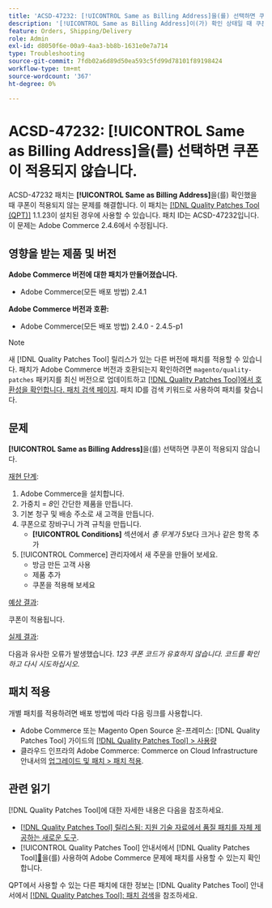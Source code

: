 ```yaml
---
title: 'ACSD-47232: [!UICONTROL Same as Billing Address]을(를) 선택하면 쿠폰이 적용되지 않습니다.'
description: '[!UICONTROL Same as Billing Address]이(가) 확인 상태일 때 쿠폰이 적용되지 않는 Adobe Commerce 문제를 해결하려면 ACSD-47232 패치를 적용하세요.'
feature: Orders, Shipping/Delivery
role: Admin
exl-id: d8050f6e-00a9-4aa3-bb8b-1631e0e7a714
type: Troubleshooting
source-git-commit: 7fdb02a6d89d50ea593c5fd99d78101f89198424
workflow-type: tm+mt
source-wordcount: '367'
ht-degree: 0%

---
```


# ACSD-47232: [!UICONTROL Same as Billing Address]을(를) 선택하면 쿠폰이 적용되지 않습니다.

ACSD-47232 패치는 **[!UICONTROL Same as Billing Address]**&#x200B;을(를) 확인했을 때 쿠폰이 적용되지 않는 문제를 해결합니다. 이 패치는 [[!DNL Quality Patches Tool (QPT)]](https://experienceleague.adobe.com/en/docs/commerce-operations/tools/quality-patches-tool/quality-patches-tool-to-self-serve-quality-patches) 1.1.23이 설치된 경우에 사용할 수 있습니다. 패치 ID는 ACSD-47232입니다. 이 문제는 Adobe Commerce 2.4.6에서 수정됩니다.

## 영향을 받는 제품 및 버전

**Adobe Commerce 버전에 대한 패치가 만들어졌습니다.**

* Adobe Commerce(모든 배포 방법) 2.4.1

**Adobe Commerce 버전과 호환:**

* Adobe Commerce(모든 배포 방법) 2.4.0 - 2.4.5-p1

>[!NOTE]
>
>새 [!DNL Quality Patches Tool] 릴리스가 있는 다른 버전에 패치를 적용할 수 있습니다. 패치가 Adobe Commerce 버전과 호환되는지 확인하려면 `magento/quality-patches` 패키지를 최신 버전으로 업데이트하고 [[!DNL Quality Patches Tool]에서 호환성을 확인합니다. 패치 검색 페이지](https://experienceleague.adobe.com/tools/commerce-quality-patches/index.html). 패치 ID를 검색 키워드로 사용하여 패치를 찾습니다.

## 문제

**[!UICONTROL Same as Billing Address]**&#x200B;을(를) 선택하면 쿠폰이 적용되지 않습니다.

<u>재현 단계</u>:

1. Adobe Commerce을 설치합니다.
1. 가중치 = *8*&#x200B;인 간단한 제품을 만듭니다.
1. 기본 청구 및 배송 주소로 새 고객을 만듭니다.
1. 쿠폰으로 장바구니 가격 규칙을 만듭니다.
   * **[!UICONTROL Conditions]** 섹션에서 *총 무게가 5*&#x200B;보다 크거나 같은 항목 추가
1. [!UICONTROL Commerce] 관리자에서 새 주문을 만들어 보세요.
   * 방금 만든 고객 사용
   * 제품 추가
   * 쿠폰을 적용해 보세요

<u>예상 결과</u>:

쿠폰이 적용됩니다.

<u>실제 결과</u>:

다음과 유사한 오류가 발생했습니다. *123 쿠폰 코드가 유효하지 않습니다. 코드를 확인하고 다시 시도하십시오.*

## 패치 적용

개별 패치를 적용하려면 배포 방법에 따라 다음 링크를 사용합니다.

* Adobe Commerce 또는 Magento Open Source 온-프레미스: [!DNL Quality Patches Tool] 가이드의 [[!DNL Quality Patches Tool] > 사용량](/help/tools/quality-patches-tool/usage.md)
* 클라우드 인프라의 Adobe Commerce: Commerce on Cloud Infrastructure 안내서의 [업그레이드 및 패치 > 패치 적용](https://experienceleague.adobe.com/docs/commerce-cloud-service/user-guide/develop/upgrade/apply-patches.html).

## 관련 읽기

[!DNL Quality Patches Tool]에 대한 자세한 내용은 다음을 참조하세요.

* [[!DNL Quality Patches Tool] 릴리스됨: 지원 기술 자료에서 품질 패치를 자체 제공하는 새로운 도구](https://experienceleague.adobe.com/en/docs/commerce-operations/tools/quality-patches-tool/quality-patches-tool-to-self-serve-quality-patches).
* [!UICONTROL Quality Patches Tool] 안내서에서  [!DNL Quality Patches Tool][&#128279;](/help/tools/quality-patches-tool/patches-available-in-qpt/check-patch-for-magento-issue-with-magento-quality-patches.md)을(를) 사용하여 Adobe Commerce 문제에 패치를 사용할 수 있는지 확인합니다.


QPT에서 사용할 수 있는 다른 패치에 대한 정보는 [!DNL Quality Patches Tool] 안내서에서 [[!DNL Quality Patches Tool]: 패치 검색](https://experienceleague.adobe.com/tools/commerce-quality-patches/index.html)을 참조하세요.
